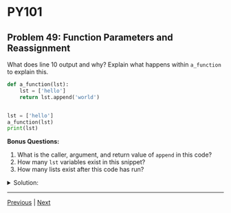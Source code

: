 # PY101
## Problem 49: Function Parameters and Reassignment

What does line 10 output and why? Explain what happens within `a_function` to explain this.

```python
def a_function(lst):
    lst = ['hello']
    return lst.append('world')


lst = ['hello']
a_function(lst)
print(lst)
```

**Bonus Questions:**
1. What is the caller, argument, and return value of `append` in this code?
2. How many `lst` variables exist in this snippet?
3. How many lists exist after this code has run?

<details>
<summary>Solution:</summary>

Line 10 outputs: `['hello']`

**Explanation:**

When `a_function(lst)` is called, the parameter `lst` initially points to the same list as the outer `lst` variable. However, on line 3, `lst = ['hello']` reassigns the parameter to point to a **new** list. This reassignment doesn't affect the original list that the outer `lst` variable points to.

The `append` operation happens on the new list (which becomes `['hello', 'world']`), but this new list is never assigned to anything, and the function returns `None` (the return value of `append`). The original list remains unchanged.

**Bonus Answers:**

**Bonus 1**: 
- Caller: The new list `['hello']` created inside the function
- Argument: `'world'`
- Return value: `None`

**Bonus 2**: Two `lst` variables exist: one in the global scope and one as a parameter in the function's local scope.

**Bonus 3**: Two lists exist after the code has run:
- `['hello']` (the original list in global scope)
- `['hello', 'world']` (the list created in the function, though it's not referenced and may be garbage collected)

</details>

---

[Previous](048.md) | [Next](050.md)

